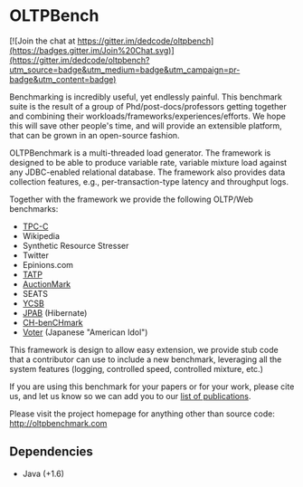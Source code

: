 # OLTPBench

[![Join the chat at https://gitter.im/dedcode/oltpbench](https://badges.gitter.im/Join%20Chat.svg)](https://gitter.im/dedcode/oltpbench?utm_source=badge&utm_medium=badge&utm_campaign=pr-badge&utm_content=badge)

Benchmarking is incredibly useful, yet endlessly painful. This benchmark suite is the result of a group of
Phd/post-docs/professors getting together and combining their workloads/frameworks/experiences/efforts. We hope this
will save other people's time, and will provide an extensible platform, that can be grown in an open-source fashion. 

OLTPBenchmark is a multi-threaded load generator. The framework is designed to be able to produce variable rate,
variable mixture load against any JDBC-enabled relational database. The framework also provides data collection
features, e.g., per-transaction-type latency and throughput logs.

Together with the framework we provide the following OLTP/Web benchmarks:
  * [TPC-C](http://www.tpc.org/tpcc/)
  * Wikipedia
  * Synthetic Resource Stresser 
  * Twitter
  * Epinions.com
  * [TATP](http://tatpbenchmark.sourceforge.net/)
  * [AuctionMark](http://hstore.cs.brown.edu/projects/auctionmark/)
  * SEATS
  * [YCSB](https://github.com/brianfrankcooper/YCSB)
  * [JPAB](http://www.jpab.org) (Hibernate)
  * [CH-benCHmark](http://www-db.in.tum.de/research/projects/CH-benCHmark)
  * [Voter](https://github.com/VoltDB/voltdb/tree/master/examples/voter) (Japanese "American Idol")

This framework is design to allow easy extension, we provide stub code that a contributor can use to include a new
benchmark, leveraging all the system features (logging, controlled speed, controlled mixture, etc.)

If you are using this benchmark for your papers or for your work, please cite us, and let us know so we can add you
to our [list of publications](http://oltpbenchmark.com/wiki/index.php?title=Publications_Using_OLTPBenchmark).

Please visit the project homepage for anything other than source code: <http://oltpbenchmark.com>

## Dependencies

+ Java (+1.6)